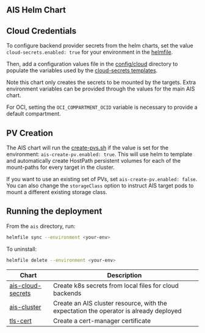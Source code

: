 ## AIS Helm Chart

## Cloud Credentials

To configure backend provider secrets from the helm charts, set the value `cloud-secrets.enabled: true` for your environment in the [helmfile](./helmfile.yaml). 

Then, add a configuration values file in the [config/cloud](./config/cloud/) directory to populate the variables used by the [cloud-secrets templates](./charts/cloud-secrets/templates/).

Note this chart only creates the secrets to be mounted by the targets. Extra environment variables can be provided through the values for the main AIS chart.

For OCI, setting the `OCI_COMPARTMENT_OCID` variable is necessary to provide a default compartment.


## PV Creation

The AIS chart will run the [create-pvs.sh](./scripts/create-pvs.sh) if the value is set for the environment: `ais-create-pv.enabled: true`.
This will use helm to template and automatically create HostPath persistent volumes for each of the mount-paths for every target in the cluster.

If you want to use an existing set of PVs, set `ais-create-pv.enabled: false`.
You can also change the `storageClass` option to instruct AIS target pods to mount a different existing storage class.

## Running the deployment 

From the `ais` directory, run: 

```bash 
helmfile sync --environment <your-env>
```

To uninstall:
```bash
helmfile delete --environment <your-env>
```

| Chart                                                      | Description                                                                           |
|------------------------------------------------------------|---------------------------------------------------------------------------------------|
| [ais-cloud-secrets](./charts/cloud-secrets/) | Create k8s secrets from local files for cloud backends                                |
| [ais-cluster](./charts/ais-cluster/)         | Create an AIS cluster resource, with the expectation the operator is already deployed |
| [tls-cert](./charts/tls-cert/)               | Create a cert-manager certificate                                                     |
                                                          
